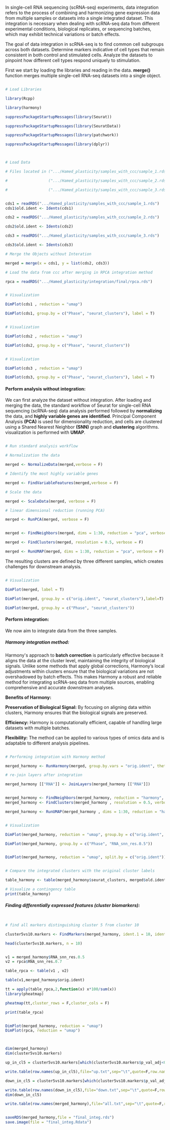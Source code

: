 In single-cell RNA sequencing (scRNA-seq) experiments, data integration refers to the process of combining and harmonizing gene expression data from multiple samples or datasets into a single integrated dataset. This integration is necessary when dealing with scRNA-seq data from different experimental conditions, biological replicates, or sequencing batches, which may exhibit technical variations or batch effects.

The goal of data integration in scRNA-seq is to find common cell subgroups across both datasets. Determine markers indicative of cell types that remain consistent in both control and stimulated cells. Analyze the datasets to pinpoint how different cell types respond uniquely to stimulation.

First we start by loading the libraries and reading in the data.
**merge()** function merges multiple single-cell RNA-seq datasets into a single object.

```r

# Load Libraries

library(Rcpp)

library(harmony)

suppressPackageStartupMessages(library(Seurat))

suppressPackageStartupMessages(library(SeuratData))

suppressPackageStartupMessages(library(patchwork))

suppressPackageStartupMessages(library(dplyr))



# Load Data

# Files located in (".../Hamed_plasticity/samples_with_ccc/sample_1.rds")

#                  (".../Hamed_plasticity/samples_with_ccc/sample_2.rds")

#                  (".../Hamed_plasticity/samples_with_ccc/sample_3.rds")


cds1 = readRDS(".../Hamed_plasticity/samples_with_ccc/sample_1.rds")
cds1$old.ident <- Idents(cds1)

cds2 = readRDS(".../Hamed_plasticity/samples_with_ccc/sample_2.rds")

cds2$old.ident <- Idents(cds2)

cds3 = readRDS(".../Hamed_plasticity/samples_with_ccc/sample_3.rds")

cds3$old.ident <- Idents(cds3)

# Merge the Objects without Interation

merged = merge(x = cds1, y = list(cds2, cds3))

# Load the data from ccc after merging in RPCA integration method

rpca = readRDS(".../Hamed_plasticity/integration/final/rpca.rds")
```
```r

# Visualization

DimPlot(cds1 , reduction = "umap")

DimPlot(cds1, group.by = c("Phase", "seurat_clusters"), label = T)


```

```r

# Visualization

DimPlot(cds2 , reduction = "umap")

DimPlot(cds2, group.by = c("Phase", "seurat_clusters"))


```

```r

# Visualization

DimPlot(cds3 , reduction = "umap")

DimPlot(cds3, group.by = c("Phase", "seurat_clusters"), label = T)


```


#### **Perform analysis without integration:**

We can first analyze the dataset without integration. 
After loading and merging the data, the standard workflow of Seurat for single-cell RNA sequencing (scRNA-seq) data analysis performed followed by **normalizing** the data, and **highly variable genes are identified**. Principal Component Analysis **(PCA)** is used for dimensionality reduction, and cells are clustered using a Shared Nearest Neighbor **(SNN)** graph and **clustering** algorithms. visualization is performed with **UMAP**.

```r

# Run standard analysis workflow

# Normalization the data

merged <- NormalizeData(merged,verbose = F)

# Identify the most highly variable genes

merged <- FindVariableFeatures(merged,verbose = F)

# Scale the data

merged <- ScaleData(merged, verbose = F)

# linear dimensional reduction (running PCA)

merged <- RunPCA(merged, verbose = F)

```

```r

merged <- FindNeighbors(merged, dims = 1:30, reduction = "pca", verbose = F)

merged <- FindClusters(merged, resolution = 0.5, verbose = F)

merged <- RunUMAP(merged, dims = 1:30, reduction = "pca", verbose = F)

```

The resulting clusters are defined by three different samples, which creates challenges for downstream analysis.

```r

# Visualization 

DimPlot(merged, label = T)

DimPlot(merged, group.by = c("orig.ident", "seurat_clusters"),label=T)

DimPlot(merged, group.by = c("Phase", "seurat_clusters"))

```

#### **Perform integration:**

We now aim to integrate data from the three samples.

##### **Harmony integration method:**

Harmony's approach to **batch correction** is particularly effective because it aligns the data at the cluster level, maintaining the integrity of biological signals. Unlike some methods that apply global corrections, Harmony’s local adjustments within clusters ensure that the biological variations are not overshadowed by batch effects. This makes Harmony a robust and reliable method for integrating scRNA-seq data from multiple sources, enabling comprehensive and accurate downstream analyses.


**Benefits of Harmony:**

**Preservation of Biological Signal:** By focusing on aligning data within clusters, Harmony ensures that the biological signals are preserved.

**Efficiency:** Harmony is computationally efficient, capable of handling large datasets with multiple batches.

**Flexibility:** The method can be applied to various types of omics data and is adaptable to different analysis pipelines.


```r

# Performing integration with Harmony method 

merged_harmony <- RunHarmony(merged, group.by.vars = "orig.ident", theta = 3, verbose = F)

# re-join layers after integration

merged_harmony [["RNA"]] <- JoinLayers(merged_harmony [["RNA"]])


```


```r

merged_harmony <- FindNeighbors(merged_harmony, reduction = "harmony", dims = 1:30, verbose = F)
merged_harmony <- FindClusters(merged_harmony , resolution = 0.5, verbose = F)

merged_harmony <- RunUMAP(merged_harmony , dims = 1:30, reduction = "harmony", verbose = F)

```


```r

# Visualization

DimPlot(merged_harmony, reduction = "umap", group.by = c("orig.ident", "RNA_snn_res.0.5"),label = T)

DimPlot(merged_harmony, group.by = c("Phase", "RNA_snn_res.0.5"))


DimPlot(merged_harmony, reduction = "umap", split.by = c("orig.ident"))

```


```r

# Compare the integrated clusters with the original cluster labels

table_harmony <- table(merged_harmony$seurat_clusters, merged$old.ident, merged$orig.ident)

# Visualize a contingency table
print(table_harmony)
```

###### **Finding differentially expressed features (cluster biomarkers):**

```r

# find all markers distinguishing cluster 5 from cluster 10

cluster5vs10.markers <- FindMarkers(merged_harmony, ident.1 = 10, ident.2 = 5)

head(cluster5vs10.markers, n = 10)

```

```r

v1 = merged_harmony$RNA_snn_res.0.5
v2 = rpca$RNA_snn_res.0.7

table_rpca <- table(v1 , v2)

table(v1,merged_harmony$orig.ident)

tt = apply(table_rpca,2,function(x) x*100/sum(x))
library(pheatmap)

pheatmap(tt,cluster_rows = F,cluster_cols = F)

print(table_rpca)


DimPlot(merged_harmony, reduction = "umap")
DimPlot(rpca, reduction = "umap")
```

```r


dim(merged_harmony)
dim(cluster5vs10.markers)

up_in_cl5 = cluster5vs10.markers[which(cluster5vs10.markers$p_val_adj<0.05 & cluster5vs10.markers$avg_log2FC>3),]

write.table(row.names(up_in_cl5),file="up.txt",sep="\t",quote=F,row.names = F,col.names = F)

down_in_cl5 = cluster5vs10.markers[which(cluster5vs10.markers$p_val_adj<0.05 & cluster5vs10.markers$avg_log2FC < -3),]

write.table(row.names(down_in_cl5),file="down.txt",sep="\t",quote=F,row.names = F,col.names = F)
dim(down_in_cl5)

write.table(row.names(merged_harmony),file="all.txt",sep="\t",quote=F,row.names = F,col.names = F)

```

```r

saveRDS(merged_harmony,file = "final_integ.rds")
save.image(file = "final_integ.Rdata")
```
